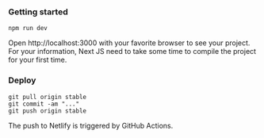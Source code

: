 
### Getting started

```
npm run dev
```

Open http://localhost:3000 with your favorite browser to see your project. For your information, Next JS need to take some time to compile the project for your first time.


### Deploy

```
git pull origin stable
git commit -am "..."
git push origin stable

```

The push to Netlify is triggered by GitHub Actions. 